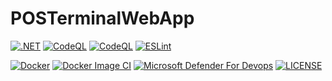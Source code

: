 # POSTerminalWebApp

[![.NET](https://github.com/shashinma/POSTerminalWebApp/actions/workflows/dotnet.yml/badge.svg)](https://github.com/shashinma/POSTerminalWebApp/actions/workflows/dotnet.yml)
[![CodeQL](https://github.com/shashinma/POSTerminalWebApp/actions/workflows/github-code-scanning/codeql/badge.svg?branch=main)](https://github.com/shashinma/POSTerminalWebApp/actions/workflows/github-code-scanning/codeql)
[![CodeQL](https://github.com/shashinma/POSTerminalWebApp/actions/workflows/codeql.yml/badge.svg)](https://github.com/shashinma/POSTerminalWebApp/actions/workflows/codeql.yml)
[![ESLint](https://github.com/shashinma/POSTerminalWebApp/actions/workflows/eslint.yml/badge.svg)](https://github.com/shashinma/POSTerminalWebApp/actions/workflows/eslint.yml) </br>

[![Docker](https://github.com/shashinma/POSTerminalWebApp/actions/workflows/docker-publish.yml/badge.svg)](https://github.com/shashinma/POSTerminalWebApp/actions/workflows/docker-publish.yml)
[![Docker Image CI](https://github.com/shashinma/POSTerminalWebApp/actions/workflows/docker-image.yml/badge.svg)](https://github.com/shashinma/POSTerminalWebApp/actions/workflows/docker-image.yml)
[![Microsoft Defender For Devops](https://github.com/shashinma/POSTerminalWebApp/actions/workflows/defender-for-devops.yml/badge.svg)](https://github.com/shashinma/POSTerminalWebApp/actions/workflows/defender-for-devops.yml)
[![LICENSE](https://img.shields.io/github/license/shashinma/POSTerminalWebApp.svg)](LICENSE)
